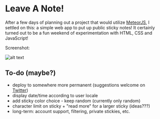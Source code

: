 Leave A Note!
=============

After a few days of planning out a project that would utilize [MeteorJS](https://meteor.com), I settled on this: a simple web app to put up public sticky notes! It certainly turned out to be a fun weekend of experimentation with HTML, CSS and JavaScript!

Screenshot:

![alt text](https://raw.github.com/oosidat/meteor-leaveanote/master/LeaveANote.PNG "Leave A Note Screenshot")

To-do (maybe?)
--------------
* deploy to somewhere more permanent (suggestions welcome on [Twitter](https://twitter.com/Sammsid))
* display date/time according to user locale
* add sticky color choice - keep random (currently only random)
* character limit on sticky + "read more" for a larger sticky (ideas???)
* long-term: account support, filtering, private stickies, etc.

